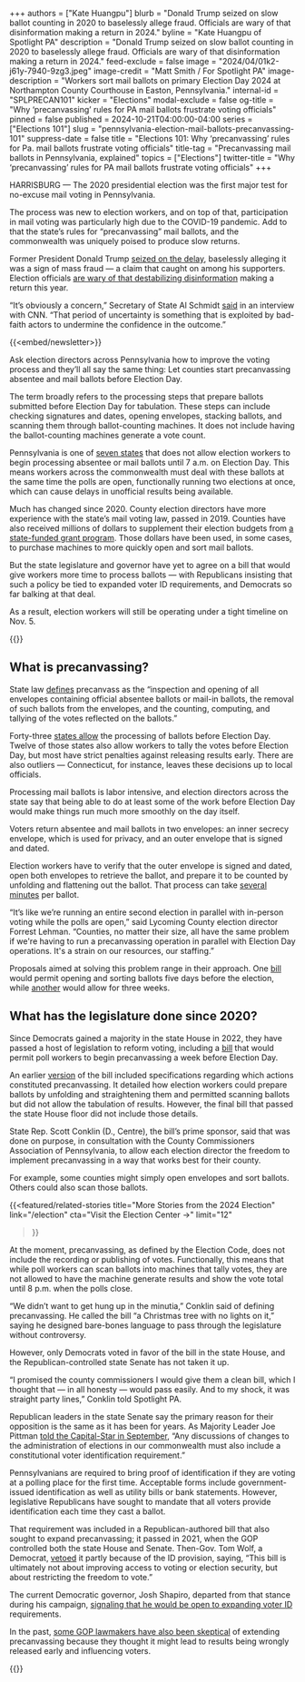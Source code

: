 +++
authors = ["Kate Huangpu"]
blurb = "Donald Trump seized on slow ballot counting in 2020 to baselessly allege fraud. Officials are wary of that disinformation making a return in 2024."
byline = "Kate Huangpu of Spotlight PA"
description = "Donald Trump seized on slow ballot counting in 2020 to baselessly allege fraud. Officials are wary of that disinformation making a return in 2024."
feed-exclude = false
image = "2024/04/01k2-j61y-7940-9zg3.jpeg"
image-credit = "Matt Smith / For Spotlight PA"
image-description = "Workers sort mail ballots on primary Election Day 2024 at Northampton County Courthouse in Easton, Pennsylvania."
internal-id = "SPLPRECAN101"
kicker = "Elections"
modal-exclude = false
og-title = "Why ‘precanvassing’ rules for PA mail ballots frustrate voting officials"
pinned = false
published = 2024-10-21T04:00:00-04:00
series = ["Elections 101"]
slug = "pennsylvania-election-mail-ballots-precanvassing-101"
suppress-date = false
title = "Elections 101: Why ‘precanvassing’ rules for Pa. mail ballots frustrate voting officials"
title-tag = "Precanvassing mail ballots in Pennsylvania, explained"
topics = ["Elections"]
twitter-title = "Why ‘precanvassing’ rules for PA mail ballots frustrate voting officials"
+++

HARRISBURG —&nbsp;The 2020 presidential election was the first major test for no-excuse mail voting in Pennsylvania.

The process was new to election workers, and on top of that, participation in mail voting was particularly high due to the COVID-19 pandemic. Add to that the state’s rules for “precanvassing” mail ballots, and the commonwealth was uniquely poised to produce slow returns.

Former President Donald Trump <a href="https://web.archive.org/20200930090627/https://apnews.com/article/virus-outbreak-joe-biden-election-2020-donald-trump-elections-3e8170c3348ce3719d4bc7182146b582">seized on the delay</a>, baselessly alleging it was a sign of mass fraud — a claim that caught on among his supporters. Election officials <a href="https://web.archive.org/20241029002944/https://www.cbsnews.com/news/pennsylvania-election-mail-in-ballot-processing-60-minutes/">are wary of that destabilizing disinformation</a> making a return this year.

“It’s obviously a concern,” Secretary of State Al Schmidt <a href="https://web.archive.org/20240922195702/https://www.cnn.com/2024/09/22/politics/vote-counting-delays-election-states/index.html">said</a> in an interview with CNN. “That period of uncertainty is something that is exploited by bad-faith actors to undermine the confidence in the outcome.”

{{<embed/newsletter>}}

Ask election directors across Pennsylvania how to improve the voting process and they’ll all say the same thing: Let counties start precanvassing absentee and mail ballots before Election Day.

The term broadly refers to the processing steps that prepare ballots submitted before Election Day for tabulation. These steps can include checking signatures and dates, opening envelopes, stacking ballots, and scanning them through ballot-counting machines. It does not include having the ballot-counting machines generate a vote count.

Pennsylvania is one of <a href="https://web.archive.org/20230115231704/https://www.ncsl.org/elections-and-campaigns/table-16-when-absentee-mail-ballot-processing-and-counting-can-begin">seven states</a> that does not allow election workers to begin processing absentee or mail ballots until 7 a.m. on Election Day. This means workers across the commonwealth must deal with these ballots at the same time the polls are open, functionally running two elections at once, which can cause delays in unofficial results being available.

Much has changed since 2020. County election directors have more experience with the state’s mail voting law, passed in 2019. Counties have also received millions of dollars to supplement their election budgets from <a href="https://www.spotlightpa.org/news/2023/07/pennsylvania-election-grants-mail-voting-mark-zuckerberg/">a state-funded grant program</a>. Those dollars have been used, in some cases, to purchase machines to more quickly open and sort mail ballots.

But the state legislature and governor have yet to agree on a bill that would give workers more time to process ballots — with Republicans insisting that such a policy be tied to expanded voter ID requirements, and Democrats so far balking at that deal.

As a result, election workers will still be operating under a tight timeline on Nov. 5.

{{<dewey-assistant>}}

## What is precanvassing?

State law <a href="https://web.archive.org/20141020042920/https://www.legis.state.pa.us/WU01/LI/LI/US/HTM/1937/0/0320..HTM#:~:text=(q.1)%20%C2%A0The,41%2C%20No.12)">defines</a> precanvass as the “inspection and opening of all envelopes containing official absentee ballots or mail-in ballots, the removal of such ballots from the envelopes, and the counting, computing, and tallying of the votes reflected on the ballots.”

Forty-three <a href="https://web.archive.org/20230115231704/https://www.ncsl.org/elections-and-campaigns/table-16-when-absentee-mail-ballot-processing-and-counting-can-begin">states allow</a> the processing of ballots before Election Day. Twelve of those states also allow workers to tally the votes before Election Day, but most have strict penalties against releasing results early. There are also outliers — Connecticut, for instance, leaves these decisions up to local officials.

Processing mail ballots is labor intensive, and election directors across the state say that being able to do at least some of the work before Election Day would make things run much more smoothly on the day itself.

Voters return absentee and mail ballots in two envelopes: an inner secrecy envelope, which is used for privacy, and an outer envelope that is signed and dated.

Election workers have to verify that the outer envelope is signed and dated, open both envelopes to retrieve the ballot, and prepare it to be counted by unfolding and flattening out the ballot. That process can take <a href="https://web.archive.org/20241014075218/https://www.cbsnews.com/video/pennsylvania-elections-60-minutes-video-2024-10-13/">several minutes</a> per ballot.

“It’s like we’re running an entire second election in parallel with in-person voting while the polls are open,” said Lycoming County election director Forrest Lehman. “Counties, no matter their size, all have the same problem if we&#39;re having to run a precanvassing operation in parallel with Election Day operations. It&#39;s a strain on our resources, our staffing.”

Proposals aimed at solving this problem range in their approach. One <a href="https://web.archive.org/20240330123111/https://www.legis.state.pa.us/cfdocs/billinfo/billinfo.cfm?syear=2023&amp;sind=0&amp;body=H&amp;type=B&amp;bn=1420">bill</a> would permit opening and sorting ballots five days before the election, while <a href="https://web.archive.org/20230325222620/https://www.legis.state.pa.us/cfdocs/billinfo/billinfo.cfm?syear=2023&amp;sind=0&amp;body=H&amp;type=B&amp;bn=488">another</a> would allow for three weeks.

## What has the legislature done since 2020?

Since Democrats gained a majority in the state House in 2022, they have passed a host of legislation to reform voting, including a <a href="https://web.archive.org/20240502000853/https://www.legis.state.pa.us/CFDOCS/Legis/RC/Public/rc_view_action2.cfm?sess_yr=2023&amp;sess_ind=0&amp;rc_body=H&amp;rc_nbr=1088">bill</a> that would permit poll workers to begin precanvassing a week before Election Day.

An earlier <a href="https://web.archive.org/20240204034249/https://www.legis.state.pa.us/CFDOCS/Legis/PN/Public/btCheck.cfm?txtType=HTM&amp;sessYr=2023&amp;sessInd=0&amp;billBody=H&amp;billTyp=B&amp;billNbr=0847&amp;pn=1019">version</a> of the bill included specifications regarding which actions constituted precanvassing. It detailed how election workers could prepare ballots by unfolding and straightening them and permitted scanning ballots but did not allow the tabulation of results. However, the final bill that passed the state House floor did not include those details.

State Rep. Scott Conklin (D., Centre), the bill’s prime sponsor, said that was done on purpose, in consultation with the County Commissioners Association of Pennsylvania, to allow each election director the freedom to implement precanvassing in a way that works best for their county.

For example, some counties might simply open envelopes and sort ballots. Others could also scan those ballots.

{{<featured/related-stories
  title="More Stories from the 2024 Election"
  link="/election"
  cta="Visit the Election Center →"
  limit="12"
>}}

At the moment, precanvassing, as defined by the Election Code, does not include the recording or publishing of votes. Functionally, this means that while poll workers can scan ballots into machines that tally votes, they are not allowed to have the machine generate results and show the vote total until 8 p.m. when the polls close.

“​​We didn’t want to get hung up in the minutia,” Conklin said of defining precanvassing. He called the bill “a Christmas tree with no lights on it,” saying he designed bare-bones language to pass through the legislature without controversy.

However, only Democrats voted in favor of the bill in the state House, and the Republican-controlled state Senate has not taken it up.

“I promised the county commissioners I would give them a clean bill, which I thought that —&nbsp;in all honesty —&nbsp;would pass easily. And to my shock, it was straight party lines,” Conklin told Spotlight PA.

Republican leaders in the state Senate say the primary reason for their opposition is the same as it has been for years. As Majority Leader Joe Pittman <a href="https://web.archive.org/20241008210919/https://penncapital-star.com/voting/pa-democrats-elections-advocates-want-a-bill-to-start-pre-canvassing-ballots-earlier/">told the Capital-Star in September</a>, “Any discussions of changes to the administration of elections in our commonwealth must also include a constitutional voter identification requirement.”

Pennsylvanians are required to bring proof of identification if they are voting at a polling place for the first time. Acceptable forms include government-issued identification as well as utility bills or bank statements. However, legislative Republicans have sought to mandate that all voters provide identification each time they cast a ballot.

That requirement was included in a Republican-authored bill that also sought to expand precanvassing; it passed in 2021, when the GOP controlled both the state House and Senate. Then-Gov. Tom Wolf, a Democrat, <a href="https://www.spotlightpa.org/news/2021/06/pa-election-overhaul-voter-id-wolf-veto/">vetoed</a> it partly because of the ID provision, saying, “This bill is ultimately not about improving access to voting or election security, but about restricting the freedom to vote.”

The current Democratic governor, Josh Shapiro, departed from that stance during his campaign, <a href="https://www.spotlightpa.org/news/2022/10/pa-election-2022-mastriano-shapiro-fraud-mail-voting-security/">signaling that he would be open to expanding voter ID</a> requirements.

In the past, <a href="https://web.archive.org/20230425101625/https://www.inquirer.com/politics/election/pennsylvania-precanvassing-bill-election-vote-count-20230425.html#loaded">some GOP lawmakers have also been skeptical</a> of extending precanvassing because they thought it might lead to results being wrongly released early and influencing voters.

{{<dewey-assistant>}}
